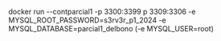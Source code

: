 docker run --contparcial1 -p 3300:3399 p 3309:3306 -e MYSQL_ROOT_PASSWORD=s3rv3r_p1_2024 -e MYSQL_DATABASE=parcial1_delbono (-e MYSQL_USER=root)
